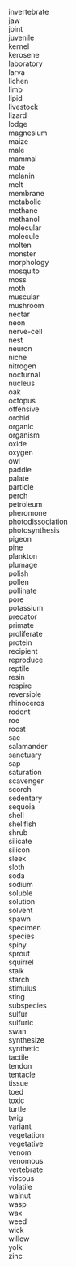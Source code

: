 invertebrate  
jaw  
joint  
juvenile  
kernel  
kerosene  
laboratory  
larva  
lichen  
limb  
lipid  
livestock  
lizard  
lodge  
magnesium  
maize  
male  
mammal  
mate  
melanin  
melt  
membrane  
metabolic  
methane  
methanol  
molecular  
molecule  
molten  
monster  
morphology  
mosquito  
moss  
moth  
muscular  
mushroom  
nectar  
neon  
nerve-cell  
nest  
neuron  
niche  
nitrogen  
nocturnal  
nucleus  
oak  
octopus  
offensive  
orchid  
organic  
organism  
oxide  
oxygen  
owl  
paddle  
palate  
particle  
perch  
petroleum  
pheromone  
photodissociation  
photosynthesis  
pigeon  
pine  
plankton  
plumage  
polish  
pollen  
pollinate  
pore  
potassium  
predator  
primate  
proliferate  
protein  
recipient  
reproduce  
reptile  
resin  
respire  
reversible  
rhinoceros  
rodent  
roe  
roost  
sac  
salamander  
sanctuary  
sap  
saturation  
scavenger  
scorch  
sedentary  
sequoia  
shell  
shellfish  
shrub  
silicate  
silicon  
sleek  
sloth  
soda  
sodium  
soluble  
solution  
solvent  
spawn  
specimen  
species  
spiny  
sprout  
squirrel  
stalk  
starch  
stimulus  
sting  
subspecies  
sulfur  
sulfuric  
swan  
synthesize  
synthetic  
tactile  
tendon  
tentacle  
tissue  
toed  
toxic  
turtle  
twig  
variant  
vegetation  
vegetative  
venom  
venomous  
vertebrate  
viscous  
volatile  
walnut  
wasp  
wax  
weed  
wick  
willow  
yolk  
zinc  
